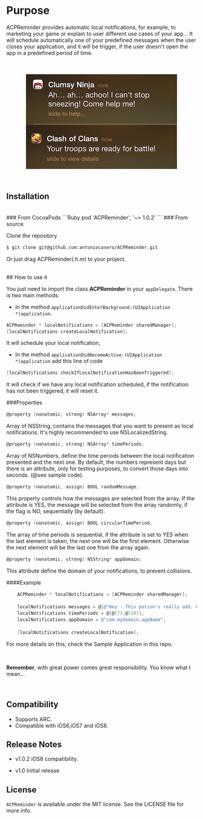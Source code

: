# Purpose

ACPReminder provides automatic local notifications, for example, to marketing your game or explain to user different use cases of your app... It will schedule automatically one of your predefined messages when the user closes your application, and it will be trigger, if the user doesn't open the app in a predefined period of time.</br>
</br></br>
<p align="center">
<img src="image.png" width="400px" height="251px" align="center"/>
</p>
</br>

## Installation
</br>
### From CocoaPods
```Ruby
	pod 'ACPReminder', '~> 1.0.2'
```
### From source

Clone the repository

```bash
$ git clone git@github.com:antoniocasero/ACPReminder.git
```

Or just drag ACPReminder(.h.m) to your project.

</br>
## How to use it

You just need to import the class **ACPReminder** in your `appDelegate`. There is two main methods: 

- In the method `applicationDidEnterBackground:(UIApplication *)application`. 

```objective-c
ACPReminder * localNotifications = [ACPReminder sharedManager];
[localNotifications createLocalNotification];
```
It will schedule your local notification, 

- In the method `applicationDidBecomeActive:(UIApplication *)application`  add this line of code

```objective-c
[localNotifications checkIfLocalNotificationHasBeenTriggered];
``` 
 It will check if we have any local notification scheduled, if the notification has not been triggered, it will reset it.


###Properties
```objective-c
@property (nonatomic, strong) NSArray* messages;
```
Array of NSString, contains the messages that you want to present as local notifications. It's highly recommended to use NSLocalizedString.

```objective-c
@property (nonatomic, strong) NSArray* timePeriods;
```
Array of NSNumbers, define the time periods between the local notification presented and the next one. By default, the numbers represent days but there is an attribute, only for testing purposes, to convert those days into seconds. (@see sample code).

```objective-c
@property (nonatomic, assign) BOOL randomMessage;
```

This property controls how the messages are selected from the array. If the attribute is YES, the message will be selected from the array randomly, if the flag is NO, sequentially (by default).

```objective-c
@property (nonatomic, assign) BOOL circularTimePeriod;
```

The array of time periods is sequential, if the attribute is set to YES when the last element is taken, the next one will be the first element. Otherwise the next element will be the last one from the array again.


```objective-c
@property (nonatomic, strong) NSString* appDomain;
```

This attribute define the domain of your notifications, to prevent collisions.

####Example
```objective-c
    ACPReminder * localNotifications = [ACPReminder sharedManager];
    
    localNotifications.messages = @[@"Hey - This potion's really odd. Come and See", @"Your Village miss you", @"Did you know our new features?"]; 
    localNotifications.timePeriods = @[@(7),@(10)];
    localNotifications.appDomain = @"com.mydomain.appName";

    [localNotifications createLocalNotification];
```

For more details on this, check the Sample Application in this repo.

</br>

**Remember**, with great power comes great responsibility. You know what I mean...

</br>

## Compatibility

- Supports ARC. 
- Compatible with iOS6,iOS7 and iOS8.

## Release Notes

- v1.0.2 iOS8 compatibility.

- v1.0 Initial release

## License

`ACPReminder` is available under the MIT license. See the LICENSE file for more info.

